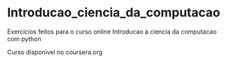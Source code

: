 # Introducao_ciencia_da_computacao
Exercícios feitos para o curso online Introducao à ciencia da computacao com python

Curso disponível no coursera.org
